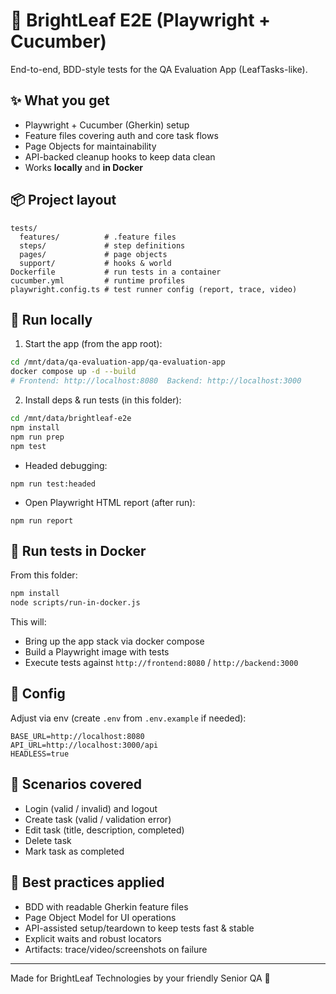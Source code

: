# 🌿 BrightLeaf E2E (Playwright + Cucumber)

End-to-end, BDD-style tests for the QA Evaluation App (LeafTasks-like).

## ✨ What you get
- Playwright + Cucumber (Gherkin) setup
- Feature files covering auth and core task flows
- Page Objects for maintainability
- API-backed cleanup hooks to keep data clean
- Works **locally** and **in Docker**

## 📦 Project layout
```
tests/
  features/          # .feature files
  steps/             # step definitions
  pages/             # page objects
  support/           # hooks & world
Dockerfile           # run tests in a container
cucumber.yml         # runtime profiles
playwright.config.ts # test runner config (report, trace, video)
```

## 🚀 Run locally

1. Start the app (from the app root):

```bash
cd /mnt/data/qa-evaluation-app/qa-evaluation-app
docker compose up -d --build
# Frontend: http://localhost:8080  Backend: http://localhost:3000
```

2. Install deps & run tests (in this folder):

```bash
cd /mnt/data/brightleaf-e2e
npm install
npm run prep
npm test
```

- Headed debugging:
```
npm run test:headed
```

- Open Playwright HTML report (after run):
```
npm run report
```

## 🐳 Run tests in Docker

From this folder:

```bash
npm install
node scripts/run-in-docker.js
```

This will:
- Bring up the app stack via docker compose
- Build a Playwright image with tests
- Execute tests against `http://frontend:8080` / `http://backend:3000`

## 🔧 Config

Adjust via env (create `.env` from `.env.example` if needed):

```
BASE_URL=http://localhost:8080
API_URL=http://localhost:3000/api
HEADLESS=true
```

## 🧪 Scenarios covered

- Login (valid / invalid) and logout
- Create task (valid / validation error)
- Edit task (title, description, completed)
- Delete task
- Mark task as completed

## 🧱 Best practices applied

- BDD with readable Gherkin feature files
- Page Object Model for UI operations
- API-assisted setup/teardown to keep tests fast & stable
- Explicit waits and robust locators
- Artifacts: trace/video/screenshots on failure

---

Made for BrightLeaf Technologies by your friendly Senior QA 🤝
